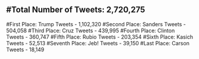 #Total Number of Tweets: 2,720,275 
---
#First Place: Trump Tweets - 1,102,320
#Second Place: Sanders Tweets - 504,058
#Third Place: Cruz Tweets - 439,995
#Fourth Place: Clinton Tweets - 360,747
#Fifth Place: Rubio Tweets - 203,354
#Sixth Place: Kasich Tweets - 52,513
#Seventh Place: Jeb! Tweets - 39,150
#Last Place: Carson Tweets - 18,149
